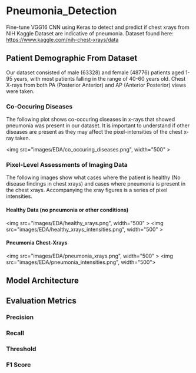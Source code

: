 # Pneumonia_Detection
Fine-tune VGG16 CNN using Keras to detect and predict if chest xrays from NIH Kaggle Dataset are indicative of pneumonia. Dataset found here: https://www.kaggle.com/nih-chest-xrays/data

## Patient Demographic From Dataset ##

Our dataset consisted of male (63328) and female (48776) patients aged 1-95 years, with most patients falling in the range of 40-60 years old. Chest X-rays from both PA (Posterior Anterior) and AP (Anterior Posterior) views were taken.

### Co-Occuring Diseases ###
The following plot shows co-occuring diseases in x-rays that showed pneumonia was present in our dataset. It is important to understand if other diseases are present as they may affect the pixel-intensities of the chest x-ray taken.

<img src="images/EDA/co_occuring_diseases.png", width="500" >

### Pixel-Level Assessments of Imaging Data ###
The following images show what cases where the patient is healthy (No disease findings in chest xrays) and cases where pneumonia is present in the chest xrays. Accompanying the xray figures is a series of pixel intensities. 

#### Healthy Data (no pneumonia or other conditions) ####
<img src="images/EDA/healthy_xrays.png", width="500" >
<img src="images/EDA/healthy_xrays_intensities.png", width="500" >

#### Pneumonia Chest-Xrays ####
<img src="images/EDA/pneumonia_xrays.png", width="500" >
<img src="images/EDA/pneumonia_intensities.png", width="500">

## Model Architecture ##



## Evaluation Metrics ##

### Precision ###

### Recall ###

### Threshold ###

### F1 Score ###


## 
